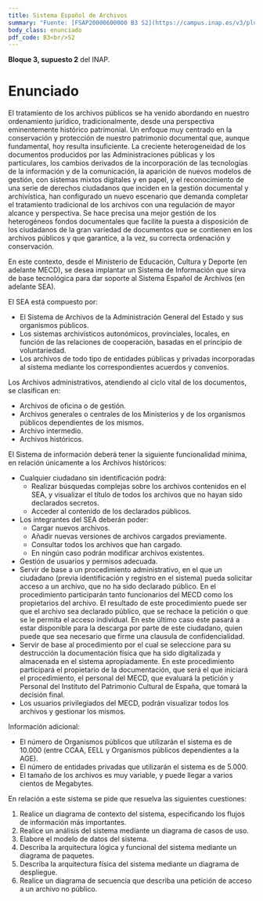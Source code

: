 ```yaml
---
title: Sistema Español de Archivos
summary: "Fuente: [FSAP20000600000 B3 S2](https://campus.inap.es/v3/pluginfile.php/1664896/mod_folder/content/0/SimulacroINAP%20-%20SEA%20-%20Enunciado.pdf) ([Solución](https://campus.inap.es/v3/pluginfile.php/1664896/mod_folder/content/0/RESOLUCI%C3%93N_SIMULACRO%20SEA.pdf))"
body_class: enunciado
pdf_code: B3<br/>S2
---
```


**Bloque 3, supuesto 2** del INAP.

# Enunciado

El tratamiento de los archivos públicos se ha venido abordando en nuestro ordenamiento
jurídico, tradicionalmente, desde una perspectiva eminentemente histórico patrimonial. Un
enfoque muy centrado en la conservación y protección de nuestro patrimonio documental que,
aunque fundamental, hoy resulta insuficiente. La creciente heterogeneidad de los documentos
producidos por las Administraciones públicas y los particulares, los cambios derivados de la
incorporación de las tecnologías de la información y de la comunicación, la aparición de nuevos
modelos de gestión, con sistemas mixtos digitales y en papel, y el reconocimiento de una serie
de derechos ciudadanos que inciden en la gestión documental y archivística, han configurado
un nuevo escenario que demanda completar el tratamiento tradicional de los archivos con una
regulación de mayor alcance y perspectiva. Se hace precisa una mejor gestión de los
heterogéneos fondos documentales que facilite la puesta a disposición de los ciudadanos de la
gran variedad de documentos que se contienen en los archivos públicos y que garantice, a la
vez, su correcta ordenación y conservación.

En este contexto, desde el Ministerio de Educación, Cultura y Deporte (en adelante MECD), se
desea implantar un Sistema de Información que sirva de base tecnológica para dar soporte al
Sistema Español de Archivos (en adelante SEA).

El SEA está compuesto por:

* El Sistema de Archivos de la Administración General del Estado y sus organismos
públicos.
* Los sistemas archivísticos autonómicos, provinciales, locales, en función de las
relaciones de cooperación, basadas en el principio de voluntariedad.
* Los archivos de todo tipo de entidades públicas y privadas incorporadas al sistema
mediante los correspondientes acuerdos y convenios.

Los Archivos administrativos, atendiendo al ciclo vital de los documentos, se clasifican en:

* Archivos de oficina o de gestión.
* Archivos generales o centrales de los Ministerios y de los organismos públicos
dependientes de los mismos.
* Archivo intermedio.
* Archivos históricos.

El Sistema de información deberá tener la siguiente funcionalidad mínima, en relación
únicamente a los Archivos históricos:

* Cualquier ciudadano sin identificación podrá:
    * Realizar búsquedas complejas sobre los archivos contenidos en el SEA, y
visualizar el título de todos los archivos que no hayan sido declarados secretos.
    * Acceder al contenido de los declarados públicos.
* Los integrantes del SEA deberán poder:
    * Cargar nuevos archivos.
    * Añadir nuevas versiones de archivos cargados previamente.
    * Consultar todos los archivos que han cargado.
    * En ningún caso podrán modificar archivos existentes.
* Gestión de usuarios y permisos adecuada.
* Servir de base a un procedimiento administrativo, en el que un ciudadano (previa
identificación y registro en el sistema) pueda solicitar acceso a un archivo, que no ha
sido declarado público. En el procedimiento participarán tanto funcionarios del MECD
como los propietarios del archivo. El resultado de este procedimiento puede ser que el
archivo sea declarado público, que se rechace la petición o que se le permita el acceso
individual. En este último caso éste pasará a estar disponible para la descarga por parte
de este ciudadano, quien puede que sea necesario que firme una clausula de
confidencialidad.
* Servir de base al procedimiento por el cual se seleccione para su destrucción la
documentación física que ha sido digitalizada y almacenada en el sistema
apropiadamente. En este procedimiento participará el propietario de la documentación,
que será el que iniciará el procedimiento, el personal del MECD, que evaluará la
petición y Personal del Instituto del Patrimonio Cultural de España, que tomará la
decisión final.
* Los usuarios privilegiados del MECD, podrán visualizar todos los archivos y gestionar
los mismos.

Información adicional:

* El número de Organismos públicos que utilizarán el sistema es de 10.000 (entre CCAA,
EELL y Organismos públicos dependientes a la AGE).
* El número de entidades privadas que utilizarán el sistema es de 5.000.
* El tamaño de los archivos es muy variable, y puede llegar a varios cientos de
Megabytes.

En relación a este sistema se pide que resuelva las siguientes cuestiones:

1. Realice un diagrama de contexto del sistema, especificando los flujos de información
más importantes.
2. Realice un análisis del sistema mediante un diagrama de casos de uso.
3. Elabore el modelo de datos del sistema.
4. Describa la arquitectura lógica y funcional del sistema mediante un diagrama de
paquetes.
5. Describa la arquitectura física del sistema mediante un diagrama de despliegue.
6. Realice un diagrama de secuencia que describa una petición de acceso a un archivo no
público.
